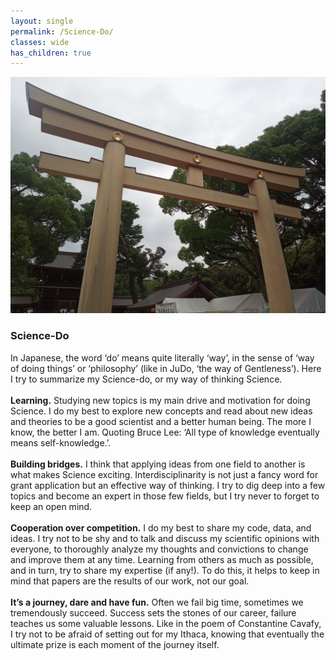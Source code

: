 ```yaml
---
layout: single
permalink: /Science-Do/
classes: wide
has_children: true 
---
```


<img src="/assets/images/mMMYgfYk.jpeg" alt="Science-Do"> 
      

### Science-Do

In Japanese, the word ‘do’ means quite literally ‘way’, in the sense of ‘way of doing things’ or ‘philosophy’ (like in JuDo, ‘the way of Gentleness’). Here I try to summarize my Science-do, or my way of thinking Science. <br> 
<br> 
**Learning.** Studying new topics is my main drive and motivation for doing Science. I do my best to explore new concepts and read about new ideas and theories to be a good scientist and a better human being. The more I know, the better I am. Quoting Bruce Lee: ‘All type of knowledge eventually means self-knowledge.’.  <br> 
<br> 
**Building bridges.** I think that applying ideas from one field to another is what makes Science exciting. Interdisciplinarity is not just a fancy word for grant application but an effective way of thinking. I try to dig deep into a few topics and become an expert in those few fields, but I try never to forget to keep an open mind. <br> 
<br> 
**Cooperation over competition.** I do my best to share my code, data, and ideas. I try not to be shy and to talk and discuss my scientific opinions with everyone, to thoroughly analyze my thoughts and convictions to change and improve them at any time. Learning from others as much as possible, and in turn, try to share my expertise (if any!). To do this, it helps to keep in mind that papers are the results of our work, not our goal. <br> 
<br> 
**It’s a journey, dare and have fun.** Often we fail big time, sometimes we tremendously succeed. Success sets the stones of our career, failure teaches us some valuable lessons. Like in the poem of Constantine Cavafy, I try not to be afraid of setting out for my Ithaca, knowing that eventually the ultimate prize is each moment of the journey itself.<br> 
<br> 
